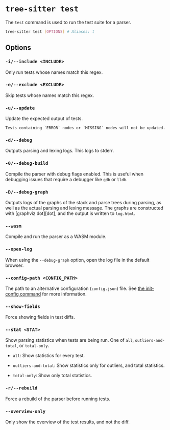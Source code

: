 # `tree-sitter test`

The `test` command is used to run the test suite for a parser.

```bash
tree-sitter test [OPTIONS] # Aliases: t
```

## Options

### `-i/--include <INCLUDE>`

Only run tests whose names match this regex.

### `-e/--exclude <EXCLUDE>`

Skip tests whose names match this regex.

### `-u/--update`

Update the expected output of tests. 

```admonish info
Tests containing `ERROR` nodes or `MISSING` nodes will not be updated.
```

### `-d/--debug`

Outputs parsing and lexing logs. This logs to stderr.

### `-0/--debug-build`

Compile the parser with debug flags enabled. This is useful when debugging issues that require a debugger like `gdb` or `lldb`.

### `-D/--debug-graph`

Outputs logs of the graphs of the stack and parse trees during parsing, as well as the actual parsing and lexing message.
The graphs are constructed with [graphviz dot][dot], and the output is written to `log.html`.

### `--wasm`

Compile and run the parser as a WASM module.

### `--open-log`

When using the `--debug-graph` option, open the log file in the default browser.

### `--config-path <CONFIG_PATH>`

The path to an alternative configuration (`config.json`) file. See [the init-config command](./init-config.md) for more information.

### `--show-fields`

Force showing fields in test diffs.

### `--stat <STAT>`

Show parsing statistics when tests are being run. One of `all`, `outliers-and-total`, or `total-only`.

- `all`: Show statistics for every test.

- `outliers-and-total`: Show statistics only for outliers, and total statistics.

- `total-only`: Show only total statistics.

### `-r/--rebuild`

Force a rebuild of the parser before running tests.

### `--overview-only`

Only show the overview of the test results, and not the diff.

